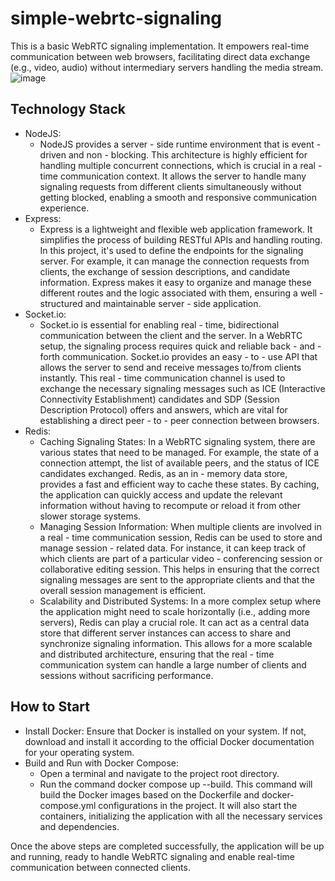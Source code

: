 # simple-webrtc-signaling
This is a basic WebRTC signaling implementation. It empowers real-time communication between web browsers, facilitating direct data exchange (e.g., video, audio) without intermediary servers handling the media stream.
![image](https://github.com/user-attachments/assets/762fc121-5b3f-45ef-b01c-b28a689d660a)

## Technology Stack
- NodeJS:
  - NodeJS provides a server - side runtime environment that is event - driven and non - blocking. This architecture is highly efficient for handling multiple concurrent connections, which is crucial in a real - time communication context. It allows the server to handle many signaling requests from different clients simultaneously without getting blocked, enabling a smooth and responsive communication experience.
- Express:
  - Express is a lightweight and flexible web application framework. It simplifies the process of building RESTful APIs and handling routing. In this project, it's used to define the endpoints for the signaling server. For example, it can manage the connection requests from clients, the exchange of session descriptions, and candidate information. Express makes it easy to organize and manage these different routes and the logic associated with them, ensuring a well - structured and maintainable server - side application.
- Socket.io: 
  - Socket.io is essential for enabling real - time, bidirectional communication between the client and the server. In a WebRTC setup, the signaling process requires quick and reliable back - and - forth communication. Socket.io provides an easy - to - use API that allows the server to send and receive messages to/from clients instantly. This real - time communication channel is used to exchange the necessary signaling messages such as ICE (Interactive Connectivity Establishment) candidates and SDP (Session Description Protocol) offers and answers, which are vital for establishing a direct peer - to - peer connection between browsers.
- Redis:
  - Caching Signaling States: In a WebRTC signaling system, there are various states that need to be managed. For example, the state of a connection attempt, the list of available peers, and the status of ICE candidates exchanged. Redis, as an in - memory data store, provides a fast and efficient way to cache these states. By caching, the application can quickly access and update the relevant information without having to recompute or reload it from other slower storage systems.
  - Managing Session Information: When multiple clients are involved in a real - time communication session, Redis can be used to store and manage session - related data. For instance, it can keep track of which clients are part of a particular video - conferencing session or collaborative editing session. This helps in ensuring that the correct signaling messages are sent to the appropriate clients and that the overall session management is efficient.
  - Scalability and Distributed Systems: In a more complex setup where the application might need to scale horizontally (i.e., adding more servers), Redis can play a crucial role. It can act as a central data store that different server instances can access to share and synchronize signaling information. This allows for a more scalable and distributed architecture, ensuring that the real - time communication system can handle a large number of clients and sessions without sacrificing performance.

## How to Start
- Install Docker: Ensure that Docker is installed on your system. If not, download and install it according to the official Docker documentation for your operating system.
- Build and Run with Docker Compose:
  - Open a terminal and navigate to the project root directory.
  - Run the command docker compose up --build. This command will build the Docker images based on the Dockerfile and docker-compose.yml configurations in the project. It will also start the containers, initializing the application with all the necessary services and dependencies.


Once the above steps are completed successfully, the application will be up and running, ready to handle WebRTC signaling and enable real-time communication between connected clients.
